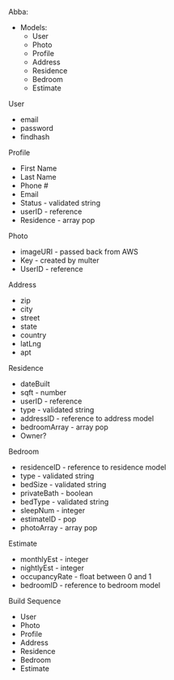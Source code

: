 Abba:
- Models:
  - User
  - Photo
  - Profile
  - Address
  - Residence
  - Bedroom
  - Estimate

User
-  email
-  password
-  findhash

Profile
-  First Name
-  Last Name
-  Phone #
-  Email
-  Status - validated string
-  userID  - reference
-  Residence - array pop

Photo
-  imageURI - passed back from AWS
-  Key - created by multer
-  UserID - reference

Address
-  zip
-  city
-  street
-  state
-  country
-  latLng
-  apt

Residence
-  dateBuilt
-  sqft - number
-  userID - reference
-  type - validated string
-  addressID - reference to address model
-  bedroomArray - array pop
-  Owner?

Bedroom
-  residenceID - reference to residence model
-  type - validated string
-  bedSize - validated string
-  privateBath - boolean
-  bedType - validated string
-  sleepNum - integer
-  estimateID - pop
-  photoArray - array pop

Estimate
-  monthlyEst - integer
-  nightlyEst - integer
-  occupancyRate - float between 0 and 1
-  bedroomID - reference to bedroom model

Build Sequence
-  User
-  Photo
-  Profile
-  Address
-  Residence
-  Bedroom
-  Estimate
